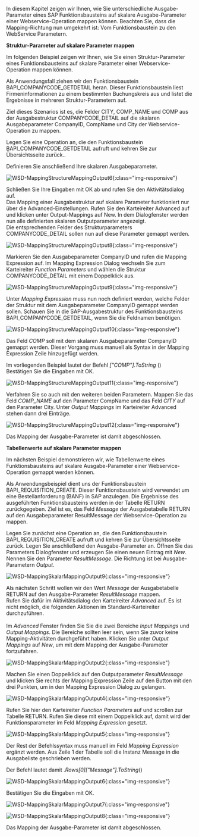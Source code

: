 In diesem Kapitel zeigen wir Ihnen, wie Sie unterschiedliche Ausgabe-Parameter eines SAP Funktionsbausteins auf skalare Ausgabe-Parameter einer Webservice-Operation mappen können. Beachten Sie, dass die Mapping-Richtung nun umgekehrt ist: Vom Funktionsbaustein zu den WebService Parametern. 


**Struktur-Parameter auf skalare Parameter mappen**

Im folgenden Beispiel zeigen wir Ihnen, wie Sie einen Struktur-Parameter eines Funktionsbausteins auf skalare Parameter einer Webservice-Operation mappen können. 

Als Anwendungsfall ziehen wir den Funktionsbaustein BAPI_COMPANYCODE_GETDETAIL heran. Dieser Funktionsbaustein liest Firmeninformationen zu einem bestimmten Buchungskreis aus und listet die Ergebnisse in mehreren Struktur-Parametern auf.    

Ziel dieses Szenarios ist es, die Felder CITY, COMP_NAME und COMP aus der Ausgabestruktur COMPANYCODE_DETAIL auf die skalaren Ausgabeparameter CompanyID, CompName und City der Webservice-Operation zu mappen.  

Legen Sie eine Operation an, die den Funktionsbaustein BAPI_COMPANYCODE_GETDETAIL aufruft und kehren Sie zur Übersichtsseite zurück.. 

Definieren Sie anschließend Ihre skalaren Ausgabeparameter. 

![WSD-MappingStructureMappingOutput6](/img/content/WSD-MappingStructureMappingOutput6.png){:class="img-responsive"}

Schließen Sie Ihre Eingaben mit OK ab und rufen Sie den Aktivitätsdialog auf.<br> 
Das Mapping einer Ausgabestruktur auf skalare Parameter funktioniert nur über die Advanced-Einstellungen. Rufen Sie den Karteireiter Advanced auf und klicken unter Output-Mappings auf New. In dem Dialogfenster werden nun alle definierten skalaren Outputparameter angezeigt. <br>
Die entsprechenden Felder des Strukturparameters COMPANYCODE_DETAIL sollen nun auf diese Parameter gemappt werden.  

![WSD-MappingStructureMappingOutput8](/img/content/WSD-MappingStructureMappingOutput8.png){:class="img-responsive"}

Markieren Sie den Ausgabeparameter CompanyID und rufen die Mapping Expression auf. Im Mapping Expression Dialog wechseln Sie zum Karteireiter *Function Parameters* und wählen die Struktur COMPANYCODE_DETAIL mit einem Doppelklick aus. 

![WSD-MappingStructureMappingOutput9](/img/content/WSD-MappingStructureMappingOutput9.png){:class="img-responsive"}

Unter *Mapping Expression* muss nun noch definiert werden, welche Felder der Struktur mit dem Ausgabeparameter CompanyID gemappt werden sollen. Schauen Sie in die SAP-Ausgabestruktur des Funktionsbausteins BAPI_COMPANYCODE_GETDETAIL, wenn Sie die Feldnamen benötigen.

![WSD-MappingStructureMappingOutput10](/img/content/WSD-MappingStructureMappingOutput10.png){:class="img-responsive"}

Das Feld *COMP* soll mit dem skalaren Ausgabeparameter CompanyID gemappt werden. Dieser Vorgang muss manuell als Syntax in der Mapping Expression Zeile hinzugefügt werden. 

Im vorliegenden Beispiel lautet der Befehl *["COMP"].ToString* ()<br>
Bestätigen Sie die Eingaben mit OK.

![WSD-MappingStructureMappingOutput11](/img/content/WSD-MappingStructureMappingOutput11.png){:class="img-responsive"}

Verfahren Sie so auch mit den weiteren beiden Parametern. Mappen Sie das Feld *COMP_NAME* auf den Parameter CompName und das Feld *CITY* auf den Parameter City. Unter *Output Mappings* im Karteireiter Advanced stehen dann drei Einträge.

![WSD-MappingStructureMappingOutput12](/img/content/WSD-MappingStructureMappingOutput12.png){:class="img-responsive"}

Das Mapping der Ausgabe-Parameter ist damit abgeschlossen.
  

**Tabellenwerte auf skalare Parameter mappen** 


Im nächsten Beispiel demonstrieren wir, wie Tabellenwerte eines Funktionsbausteins auf skalare Ausgabe-Parameter einer Webservice-Operation gemappt werden können.

Als Anwendungsbeispiel dient uns der Funktionsbaustein BAPI_REQUISITION_CREATE. Dieser Funktionsbaustein wird verwendet um eine Bestellanforderung (BANF) in SAP anzulegen. Die Ergebnisse des ausgeführten Funktionsbausteins werden in der Tabelle RETURN zurückgegeben. Ziel ist es, das Feld *Message* der Ausgabetabelle RETURN auf den Ausgabeparameter ResultMessage der Webservice-Operation zu mappen.  

Legen Sie zunächst eine Operation an, die den Funktionsbaustein BAPI_REQUISITION_CREATE aufruft und kehren Sie zur Übersichtsseite zurück. Legen Sie anschließend den Ausgabe-Parameter an. Öffnen Sie das Parameters Dialogfenster und erzeugen Sie einen neuen Eintrag mit *New*. Nennen Sie den Parameter *ResultMessage*. Die Richtung ist bei Ausgabe-Parametern *Output*.  

![WSD-MappingSkalarMappingOutput9](/img/content/WSD-MappingSkalarMappingOutput9.png){:class="img-responsive"}

Als nächsten Schritt wollen wir den Wert *Message* der Ausgabetabelle RETURN auf den Ausgabe-Parameter *ResultMessage* mappen. <br>
Rufen Sie dafür im Aktivitätsdialog den Karteireiter *Advanced* auf. Es ist nicht möglich, die folgenden Aktionen im Standard-Karteireiter durchzuführen.<br>  
Im *Advanced* Fenster finden Sie Sie die zwei Bereiche *Input Mappings* und *Output Mappings*. Die Bereiche sollten leer sein, wenn Sie zuvor keine Mapping-Aktivitäten durchgeführt haben. Klicken Sie unter *Output Mappings* auf *New*, um mit dem Mapping der Ausgabe-Parameter fortzufahren.

![WSD-MappingSkalarMappingOutput2](/img/content/WSD-MappingSkalarMappingOutput2.png){:class="img-responsive"}

Machen Sie einen Doppelklick auf den Outputparameter *ResultMessage* und klicken Sie rechts der Mapping Expression Zeile auf den Button mit den drei Punkten, um in den Mapping Expression Dialog zu gelangen.

![WSD-MappingSkalarMappingOutput4](/img/content/WSD-MappingSkalarMappingOutput4.png){:class="img-responsive"}

Rufen Sie hier den Karteireiter *Function Parameters* auf und scrollen zur Tabelle RETURN. Rufen Sie diese mit einem Doppelklick auf, damit wird der Funktionsparameter im Feld *Mapping Expression* gesetzt. 

![WSD-MappingSkalarMappingOutput5](/img/content/WSD-MappingSkalarMappingOutput5.png){:class="img-responsive"}

Der Rest der Befehlssyntax muss manuell im Feld *Mapping Expression* ergänzt werden. Aus Zeile 1 der Tabelle soll die Instanz Message in die Ausgabeliste geschrieben werden. 

Der Befehl lautet damit .*Rows[0]["Message"].ToString*() 

![WSD-MappingSkalarMappingOutput6](/img/content/WSD-MappingSkalarMappingOutput6.png){:class="img-responsive"}

Bestätigen Sie die Eingaben mit OK.

![WSD-MappingSkalarMappingOutput7](/img/content/WSD-MappingSkalarMappingOutput7.png){:class="img-responsive"}

![WSD-MappingSkalarMappingOutput8](/img/content/WSD-MappingSkalarMappingOutput8.png){:class="img-responsive"}

Das Mapping der Ausgabe-Parameter ist damit abgeschlossen. 